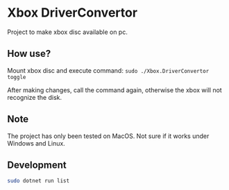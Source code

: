 # Xbox DriverConvertor

Project to make xbox disc available on pc.

## How use?

Mount xbox disc and execute command:
`sudo ./Xbox.DriverConvertor toggle`

After making changes, call the command again, otherwise the xbox will not recognize the disk.

## Note

The project has only been tested on MacOS. Not sure if it works under Windows and Linux.

## Development

```sh
sudo dotnet run list
```

